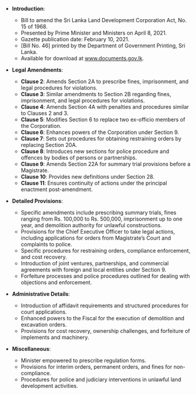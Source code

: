 - **Introduction**:
  - Bill to amend the Sri Lanka Land Development Corporation Act, No. 15 of 1968.
  - Presented by Prime Minister and Ministers on April 8, 2021.
  - Gazette publication date: February 10, 2021.
  - [Bill No. 46] printed by the Department of Government Printing, Sri Lanka.
  - Available for download at www.documents.gov.lk.

- **Legal Amendments**:
  - **Clause 2**: Amends Section 2A to prescribe fines, imprisonment, and legal procedures for violations.
  - **Clause 3**: Similar amendments to Section 2B regarding fines, imprisonment, and legal procedures for violations.
  - **Clause 4**: Amends Section 4A with penalties and procedures similar to Clauses 2 and 3.
  - **Clause 5**: Modifies Section 6 to replace two ex-officio members of the Corporation.
  - **Clause 6**: Enhances powers of the Corporation under Section 9.
  - **Clause 7**: Sets out procedures for obtaining restraining orders by replacing Section 20A.
  - **Clause 8**: Introduces new sections for police procedure and offences by bodies of persons or partnerships.
  - **Clause 9**: Amends Section 22A for summary trial provisions before a Magistrate.
  - **Clause 10**: Provides new definitions under Section 28.
  - **Clause 11**: Ensures continuity of actions under the principal enactment post-amendment.

- **Detailed Provisions**:
  - Specific amendments include prescribing summary trials, fines ranging from Rs. 100,000 to Rs. 500,000, imprisonment up to one year, and demolition authority for unlawful constructions.
  - Provisions for the Chief Executive Officer to take legal actions, including applications for orders from Magistrate’s Court and complaints to police.
  - Specific procedures for restraining orders, compliance enforcement, and cost recovery.
  - Introduction of joint ventures, partnerships, and commercial agreements with foreign and local entities under Section 9.
  - Forfeiture processes and police procedures outlined for dealing with objections and enforcement.

- **Administrative Details**:
  - Introduction of affidavit requirements and structured procedures for court applications.
  - Enhanced powers to the Fiscal for the execution of demolition and excavation orders.
  - Provisions for cost recovery, ownership challenges, and forfeiture of implements and machinery.

- **Miscellaneous**:
  - Minister empowered to prescribe regulation forms.
  - Provisions for interim orders, permanent orders, and fines for non-compliance.
  - Procedures for police and judiciary interventions in unlawful land development activities.